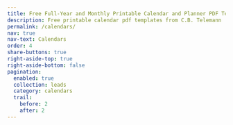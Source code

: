 ```yaml
---
title: Free Full-Year and Monthly Printable Calendar and Planner PDF Templates
description: Free printable calendar pdf templates from C.B. Telemann
permalink: /calendars/
nav: true
nav-text: Calendars
order: 4
share-buttons: true
right-aside-top: true
right-aside-bottom: false
pagination:
  enabled: true
  collection: leads
  category: calendars
  trail:
    before: 2
    after: 2
---
```

